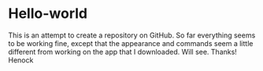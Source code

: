 # Hello-world
This is an attempt to create a repository on GitHub.
So far everything seems to be working fine, except that the appearance and commands seem a little different from working on the app that I downloaded.
Will see.
Thanks!
Henock
